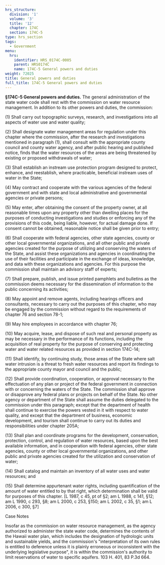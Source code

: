 ```yaml
---
hrs_structure:
  division: '1'
  volume: '3'
  title: '12'
  chapter: 174C
  section: 174C-5
type: hrs_section
tags:
  - Government
menu:
  hrs:
    identifier: HRS_0174C-0005
    parent: HRS0174C
    name: 174C-5 General powers and duties
weight: 72025
title: General powers and duties
full_title: 174C-5 General powers and duties
---
```

**§174C-5 General powers and duties.** The general administration of the state water code shall rest with the commission on water resource management. In addition to its other powers and duties, the commission:

(1) Shall carry out topographic surveys, research, and investigations into all aspects of water use and water quality;

(2) Shall designate water management areas for regulation under this chapter where the commission, after the research and investigations mentioned in paragraph (1), shall consult with the appropriate county council and county water agency, and after public hearing and published notice, finds that the water resources of the areas are being threatened by existing or proposed withdrawals of water;

(3) Shall establish an instream use protection program designed to protect, enhance, and reestablish, where practicable, beneficial instream uses of water in the State;

(4) May contract and cooperate with the various agencies of the federal government and with state and local administrative and governmental agencies or private persons;

(5) May enter, after obtaining the consent of the property owner, at all reasonable times upon any property other than dwelling places for the purposes of conducting investigations and studies or enforcing any of the provisions of this code, being liable, however, for actual damage done. If consent cannot be obtained, reasonable notice shall be given prior to entry;

(6) Shall cooperate with federal agencies, other state agencies, county or other local governmental organizations, and all other public and private agencies created for the purpose of utilizing and conserving the waters of the State, and assist these organizations and agencies in coordinating the use of their facilities and participate in the exchange of ideas, knowledge, and data with these organizations and agencies. For this purpose the commission shall maintain an advisory staff of experts;

(7) Shall prepare, publish, and issue printed pamphlets and bulletins as the commission deems necessary for the dissemination of information to the public concerning its activities;

(8) May appoint and remove agents, including hearings officers and consultants, necessary to carry out the purposes of this chapter, who may be engaged by the commission without regard to the requirements of chapter 76 and section 78-1;

(9) May hire employees in accordance with chapter 76;

(10) May acquire, lease, and dispose of such real and personal property as may be necessary in the performance of its functions, including the acquisition of real property for the purpose of conserving and protecting water and water related resources as provided in section 174C-14;

(11) Shall identify, by continuing study, those areas of the State where salt water intrusion is a threat to fresh water resources and report its findings to the appropriate county mayor and council and the public;

(12) Shall provide coordination, cooperation, or approval necessary to the effectuation of any plan or project of the federal government in connection with or concerning the waters of the State. The commission shall approve or disapprove any federal plans or projects on behalf of the State. No other agency or department of the State shall assume the duties delegated to the commission under this paragraph; except that the department of health shall continue to exercise the powers vested in it with respect to water quality, and except that the department of business, economic development, and tourism shall continue to carry out its duties and responsibilities under chapter 205A;

(13) Shall plan and coordinate programs for the development, conservation, protection, control, and regulation of water resources, based upon the best available information, and in cooperation with federal agencies, other state agencies, county or other local governmental organizations, and other public and private agencies created for the utilization and conservation of water;

(14) Shall catalog and maintain an inventory of all water uses and water resources; and

(15) Shall determine appurtenant water rights, including quantification of the amount of water entitled to by that right, which determination shall be valid for purposes of this chapter. [L 1987, c 45, pt of §2; am L 1988, c 141, §12; am L 1990, c 293, §8; am L 2000, c 253, §150; am L 2002, c 35, §1; am L 2006, c 300, §7]

Case Notes

Insofar as the commission on water resource management, as the agency authorized to administer the state water code, determines the contents of the Hawaii water plan, which includes the designation of hydrologic units and sustainable yields, and the commission's "interpretation of its own rules is entitled to deference unless it is plainly erroneous or inconsistent with the underlying legislative purpose", it is within the commission's authority to limit reservations of water to specific aquifers. 103 H. 401, 83 P.3d 664.